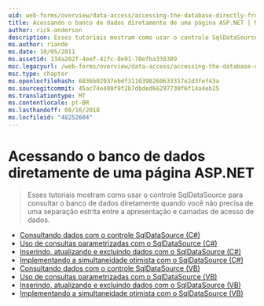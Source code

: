 ```yaml
---
uid: web-forms/overview/data-access/accessing-the-database-directly-from-an-aspnet-page/index
title: Acessando o banco de dados diretamente de uma página ASP.NET | Microsoft Docs
author: rick-anderson
description: Esses tutoriais mostram como usar o controle SqlDataSource para consultar o banco de dados diretamente quando você não precisa de uma rigorosa separação da apresentação e dos dados...
ms.author: riande
ms.date: 10/05/2011
ms.assetid: 134a202f-4eef-41fc-8e91-70efba338389
msc.legacyurl: /web-forms/overview/data-access/accessing-the-database-directly-from-an-aspnet-page
msc.type: chapter
ms.openlocfilehash: 6836b02937ebdf3110390260633317e2d3fef43a
ms.sourcegitcommit: 45ac74e400f9f2b7dbded66297730f6f14a4eb25
ms.translationtype: MT
ms.contentlocale: pt-BR
ms.lasthandoff: 08/16/2018
ms.locfileid: "48252604"
---
```

<a name="accessing-the-database-directly-from-an-aspnet-page"></a>Acessando o banco de dados diretamente de uma página ASP.NET
====================
> Esses tutoriais mostram como usar o controle SqlDataSource para consultar o banco de dados diretamente quando você não precisa de uma separação estrita entre a apresentação e camadas de acesso de dados.


- [Consultando dados com o controle SqlDataSource (C#)](querying-data-with-the-sqldatasource-control-cs.md)
- [Uso de consultas parametrizadas com o SqlDataSource (C#)](using-parameterized-queries-with-the-sqldatasource-cs.md)
- [Inserindo, atualizando e excluindo dados com o SqlDataSource (C#)](inserting-updating-and-deleting-data-with-the-sqldatasource-cs.md)
- [Implementando a simultaneidade otimista com o SqlDataSource (C#)](implementing-optimistic-concurrency-with-the-sqldatasource-cs.md)
- [Consultando dados com o controle SqlDataSource (VB)](querying-data-with-the-sqldatasource-control-vb.md)
- [Uso de consultas parametrizadas com o SqlDataSource (VB)](using-parameterized-queries-with-the-sqldatasource-vb.md)
- [Inserindo, atualizando e excluindo dados com o SqlDataSource (VB)](inserting-updating-and-deleting-data-with-the-sqldatasource-vb.md)
- [Implementando a simultaneidade otimista com o SqlDataSource (VB)](implementing-optimistic-concurrency-with-the-sqldatasource-vb.md)
